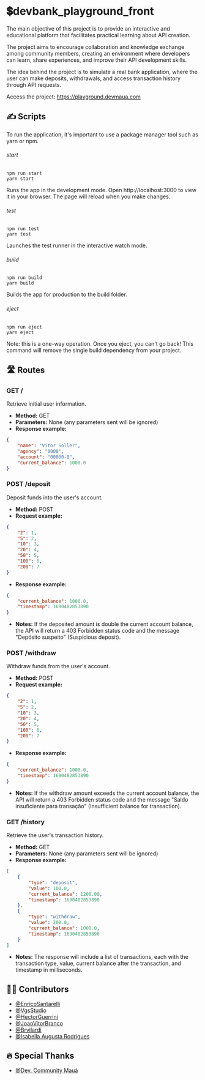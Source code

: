 
# 💲devbank_playground_front


The main objective of this project is to provide an interactive and educational platform that facilitates practical learning about API creation. 

The project aims to encourage collaboration and knowledge exchange among community members, creating an environment where developers can learn, share experiences, and improve their API development skills. 

The idea behind the project is to simulate a real bank application, where the user can make deposits, withdrawals, and access transaction history through API requests.

Access the project: https://playground.devmaua.com




## ✍️ Scripts
To run the application, it's important to use a package manager tool such as yarn or npm.

###### start
    npm run start
    yarn start

Runs the app in the development mode. 
Open http://localhost:3000 to view it in your browser. 
The page will reload when you make changes.

###### test
    npm run test
    yarn test

Launches the test runner in the interactive watch mode.

###### build
    npm run build
    yarn build

Builds the app for production to the build folder.

###### eject
    npm run eject
    yarn eject

Note: this is a one-way operation. Once you eject, you can't go back! 
This command will remove the single build dependency from your project.


## 🛣️ Routes

### GET /

Retrieve initial user information.
- **Method:** GET
- **Parameters:** None (any parameters sent will be ignored)
- **Response example:**

```json
{
    "name": "Vitor Soller",
    "agency": "0000",
    "account": "00000-0",
    "current_balance": 1000.0
}
```

### POST /deposit

Deposit funds into the user's account.
- **Method:** POST
- **Request example:**

```json
{
    "2": 1,
    "5": 2,
    "10": 3,
    "20": 4,
    "50": 5,
    "100": 6,
    "200": 7
}
```
- **Response example:**

```json
{
    "current_balance": 1000.0,
    "timestamp": 1690482853890
}
```

- **Notes:** If the deposited amount is double the current account balance, the API will return a 403 Forbidden status code and the message "Depósito suspeito" (Suspicious deposit).

### POST /withdraw

Withdraw funds from the user's account.
- **Method:** POST
- **Request example:**

```json
{
    "2": 1,
    "5": 2,
    "10": 3,
    "20": 4,
    "50": 5,
    "100": 6,
    "200": 7
}
```
- **Response example:**

```json
{
    "current_balance": 1000.0,
    "timestamp": 1690482853890
}
```

- **Notes:** If the withdraw amount exceeds the current account balance, the API will return a 403 Forbidden status code and the message "Saldo insuficiente para transação" (Insufficient balance for transaction).

### GET /history

Retrieve the user's transaction history.
- **Method:** GET
- **Parameters:** None (any parameters sent will be ignored)
- **Response example:**

```json
[
    {
        "type": "deposit",
        "value": 100.0,
        "current_balance": 1200.00,
        "timestamp": 1690482853890
    },
    {
        "type": "withdraw",
        "value": 200.0,
        "current_balance": 1000.0,
        "timestamp": 1690482853890
    }
]
```

- **Notes:** The response will include a list of transactions, each with the transaction type, value, current balance after the transaction, and timestamp in milliseconds.

## 👨‍🎨 Contributors

- [@EnricoSantarelli](https://github.com/EnricoSantarelli)
- [@VgsStudio](https://github.com/VgsStudio)
- [@HectorGuerrini](https://github.com/hectorguerrini)
- [@JoaoVitorBranco](https://github.com/JoaoVitorBranco)
- [@Brvilardi](https://github.com/Brvilardi)
- [@Isabella Augusta Rodrigues](https://www.behance.net/aaaaaa273)

## 🔥 Special Thanks

- [@Dev. Community Mauá](https://www.instagram.com/devcommunitymaua/)



